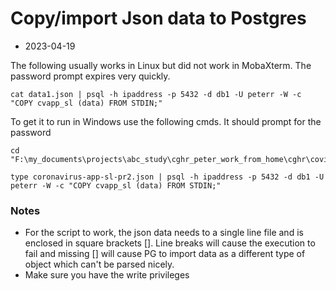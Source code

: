 # Copy/import Json data to Postgres
- 2023-04-19

The following usually works in Linux but did not work in MobaXterm. The password prompt expires very quickly.
```
cat data1.json | psql -h ipaddress -p 5432 -d db1 -U peterr -W -c "COPY cvapp_sl (data) FROM STDIN;"
```

To get it to run in Windows use the following cmds. It should prompt for the password
```
cd "F:\my_documents\projects\abc_study\cghr_peter_work_from_home\cghr\covid19\data_sources\sierra_leone"

type coronavirus-app-sl-pr2.json | psql -h ipaddress -p 5432 -d db1 -U peterr -W -c "COPY cvapp_sl (data) FROM STDIN;"
```

### Notes
 - For the script to work, the json data needs to a single line file and is enclosed in square brackets [].  Line breaks will cause the execution to fail and missing [] will cause PG to import data as a different type of object which can't be parsed nicely. 
 - Make sure you have the write privileges
